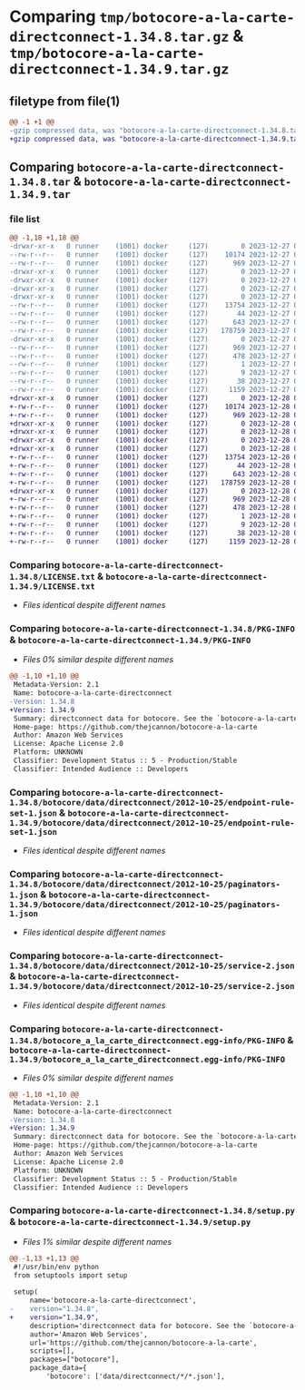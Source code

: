# Comparing `tmp/botocore-a-la-carte-directconnect-1.34.8.tar.gz` & `tmp/botocore-a-la-carte-directconnect-1.34.9.tar.gz`

## filetype from file(1)

```diff
@@ -1 +1 @@
-gzip compressed data, was "botocore-a-la-carte-directconnect-1.34.8.tar", last modified: Wed Dec 27 01:06:41 2023, max compression
+gzip compressed data, was "botocore-a-la-carte-directconnect-1.34.9.tar", last modified: Thu Dec 28 01:06:43 2023, max compression
```

## Comparing `botocore-a-la-carte-directconnect-1.34.8.tar` & `botocore-a-la-carte-directconnect-1.34.9.tar`

### file list

```diff
@@ -1,18 +1,18 @@
-drwxr-xr-x   0 runner    (1001) docker     (127)        0 2023-12-27 01:06:41.927312 botocore-a-la-carte-directconnect-1.34.8/
--rw-r--r--   0 runner    (1001) docker     (127)    10174 2023-12-27 01:06:41.000000 botocore-a-la-carte-directconnect-1.34.8/LICENSE.txt
--rw-r--r--   0 runner    (1001) docker     (127)      969 2023-12-27 01:06:41.927312 botocore-a-la-carte-directconnect-1.34.8/PKG-INFO
-drwxr-xr-x   0 runner    (1001) docker     (127)        0 2023-12-27 01:06:41.927312 botocore-a-la-carte-directconnect-1.34.8/botocore/
-drwxr-xr-x   0 runner    (1001) docker     (127)        0 2023-12-27 01:06:41.927312 botocore-a-la-carte-directconnect-1.34.8/botocore/data/
-drwxr-xr-x   0 runner    (1001) docker     (127)        0 2023-12-27 01:06:41.927312 botocore-a-la-carte-directconnect-1.34.8/botocore/data/directconnect/
-drwxr-xr-x   0 runner    (1001) docker     (127)        0 2023-12-27 01:06:41.927312 botocore-a-la-carte-directconnect-1.34.8/botocore/data/directconnect/2012-10-25/
--rw-r--r--   0 runner    (1001) docker     (127)    13754 2023-12-27 01:06:28.000000 botocore-a-la-carte-directconnect-1.34.8/botocore/data/directconnect/2012-10-25/endpoint-rule-set-1.json
--rw-r--r--   0 runner    (1001) docker     (127)       44 2023-12-27 01:06:28.000000 botocore-a-la-carte-directconnect-1.34.8/botocore/data/directconnect/2012-10-25/examples-1.json
--rw-r--r--   0 runner    (1001) docker     (127)      643 2023-12-27 01:06:28.000000 botocore-a-la-carte-directconnect-1.34.8/botocore/data/directconnect/2012-10-25/paginators-1.json
--rw-r--r--   0 runner    (1001) docker     (127)   178759 2023-12-27 01:06:28.000000 botocore-a-la-carte-directconnect-1.34.8/botocore/data/directconnect/2012-10-25/service-2.json
-drwxr-xr-x   0 runner    (1001) docker     (127)        0 2023-12-27 01:06:41.927312 botocore-a-la-carte-directconnect-1.34.8/botocore_a_la_carte_directconnect.egg-info/
--rw-r--r--   0 runner    (1001) docker     (127)      969 2023-12-27 01:06:41.000000 botocore-a-la-carte-directconnect-1.34.8/botocore_a_la_carte_directconnect.egg-info/PKG-INFO
--rw-r--r--   0 runner    (1001) docker     (127)      478 2023-12-27 01:06:41.000000 botocore-a-la-carte-directconnect-1.34.8/botocore_a_la_carte_directconnect.egg-info/SOURCES.txt
--rw-r--r--   0 runner    (1001) docker     (127)        1 2023-12-27 01:06:41.000000 botocore-a-la-carte-directconnect-1.34.8/botocore_a_la_carte_directconnect.egg-info/dependency_links.txt
--rw-r--r--   0 runner    (1001) docker     (127)        9 2023-12-27 01:06:41.000000 botocore-a-la-carte-directconnect-1.34.8/botocore_a_la_carte_directconnect.egg-info/top_level.txt
--rw-r--r--   0 runner    (1001) docker     (127)       38 2023-12-27 01:06:41.927312 botocore-a-la-carte-directconnect-1.34.8/setup.cfg
--rw-r--r--   0 runner    (1001) docker     (127)     1159 2023-12-27 01:06:41.000000 botocore-a-la-carte-directconnect-1.34.8/setup.py
+drwxr-xr-x   0 runner    (1001) docker     (127)        0 2023-12-28 01:06:43.474292 botocore-a-la-carte-directconnect-1.34.9/
+-rw-r--r--   0 runner    (1001) docker     (127)    10174 2023-12-28 01:06:43.000000 botocore-a-la-carte-directconnect-1.34.9/LICENSE.txt
+-rw-r--r--   0 runner    (1001) docker     (127)      969 2023-12-28 01:06:43.474292 botocore-a-la-carte-directconnect-1.34.9/PKG-INFO
+drwxr-xr-x   0 runner    (1001) docker     (127)        0 2023-12-28 01:06:43.470292 botocore-a-la-carte-directconnect-1.34.9/botocore/
+drwxr-xr-x   0 runner    (1001) docker     (127)        0 2023-12-28 01:06:43.470292 botocore-a-la-carte-directconnect-1.34.9/botocore/data/
+drwxr-xr-x   0 runner    (1001) docker     (127)        0 2023-12-28 01:06:43.470292 botocore-a-la-carte-directconnect-1.34.9/botocore/data/directconnect/
+drwxr-xr-x   0 runner    (1001) docker     (127)        0 2023-12-28 01:06:43.474292 botocore-a-la-carte-directconnect-1.34.9/botocore/data/directconnect/2012-10-25/
+-rw-r--r--   0 runner    (1001) docker     (127)    13754 2023-12-28 01:06:26.000000 botocore-a-la-carte-directconnect-1.34.9/botocore/data/directconnect/2012-10-25/endpoint-rule-set-1.json
+-rw-r--r--   0 runner    (1001) docker     (127)       44 2023-12-28 01:06:26.000000 botocore-a-la-carte-directconnect-1.34.9/botocore/data/directconnect/2012-10-25/examples-1.json
+-rw-r--r--   0 runner    (1001) docker     (127)      643 2023-12-28 01:06:26.000000 botocore-a-la-carte-directconnect-1.34.9/botocore/data/directconnect/2012-10-25/paginators-1.json
+-rw-r--r--   0 runner    (1001) docker     (127)   178759 2023-12-28 01:06:26.000000 botocore-a-la-carte-directconnect-1.34.9/botocore/data/directconnect/2012-10-25/service-2.json
+drwxr-xr-x   0 runner    (1001) docker     (127)        0 2023-12-28 01:06:43.474292 botocore-a-la-carte-directconnect-1.34.9/botocore_a_la_carte_directconnect.egg-info/
+-rw-r--r--   0 runner    (1001) docker     (127)      969 2023-12-28 01:06:43.000000 botocore-a-la-carte-directconnect-1.34.9/botocore_a_la_carte_directconnect.egg-info/PKG-INFO
+-rw-r--r--   0 runner    (1001) docker     (127)      478 2023-12-28 01:06:43.000000 botocore-a-la-carte-directconnect-1.34.9/botocore_a_la_carte_directconnect.egg-info/SOURCES.txt
+-rw-r--r--   0 runner    (1001) docker     (127)        1 2023-12-28 01:06:43.000000 botocore-a-la-carte-directconnect-1.34.9/botocore_a_la_carte_directconnect.egg-info/dependency_links.txt
+-rw-r--r--   0 runner    (1001) docker     (127)        9 2023-12-28 01:06:43.000000 botocore-a-la-carte-directconnect-1.34.9/botocore_a_la_carte_directconnect.egg-info/top_level.txt
+-rw-r--r--   0 runner    (1001) docker     (127)       38 2023-12-28 01:06:43.474292 botocore-a-la-carte-directconnect-1.34.9/setup.cfg
+-rw-r--r--   0 runner    (1001) docker     (127)     1159 2023-12-28 01:06:43.000000 botocore-a-la-carte-directconnect-1.34.9/setup.py
```

### Comparing `botocore-a-la-carte-directconnect-1.34.8/LICENSE.txt` & `botocore-a-la-carte-directconnect-1.34.9/LICENSE.txt`

 * *Files identical despite different names*

### Comparing `botocore-a-la-carte-directconnect-1.34.8/PKG-INFO` & `botocore-a-la-carte-directconnect-1.34.9/PKG-INFO`

 * *Files 0% similar despite different names*

```diff
@@ -1,10 +1,10 @@
 Metadata-Version: 2.1
 Name: botocore-a-la-carte-directconnect
-Version: 1.34.8
+Version: 1.34.9
 Summary: directconnect data for botocore. See the `botocore-a-la-carte` package for more info.
 Home-page: https://github.com/thejcannon/botocore-a-la-carte
 Author: Amazon Web Services
 License: Apache License 2.0
 Platform: UNKNOWN
 Classifier: Development Status :: 5 - Production/Stable
 Classifier: Intended Audience :: Developers
```

### Comparing `botocore-a-la-carte-directconnect-1.34.8/botocore/data/directconnect/2012-10-25/endpoint-rule-set-1.json` & `botocore-a-la-carte-directconnect-1.34.9/botocore/data/directconnect/2012-10-25/endpoint-rule-set-1.json`

 * *Files identical despite different names*

### Comparing `botocore-a-la-carte-directconnect-1.34.8/botocore/data/directconnect/2012-10-25/paginators-1.json` & `botocore-a-la-carte-directconnect-1.34.9/botocore/data/directconnect/2012-10-25/paginators-1.json`

 * *Files identical despite different names*

### Comparing `botocore-a-la-carte-directconnect-1.34.8/botocore/data/directconnect/2012-10-25/service-2.json` & `botocore-a-la-carte-directconnect-1.34.9/botocore/data/directconnect/2012-10-25/service-2.json`

 * *Files identical despite different names*

### Comparing `botocore-a-la-carte-directconnect-1.34.8/botocore_a_la_carte_directconnect.egg-info/PKG-INFO` & `botocore-a-la-carte-directconnect-1.34.9/botocore_a_la_carte_directconnect.egg-info/PKG-INFO`

 * *Files 0% similar despite different names*

```diff
@@ -1,10 +1,10 @@
 Metadata-Version: 2.1
 Name: botocore-a-la-carte-directconnect
-Version: 1.34.8
+Version: 1.34.9
 Summary: directconnect data for botocore. See the `botocore-a-la-carte` package for more info.
 Home-page: https://github.com/thejcannon/botocore-a-la-carte
 Author: Amazon Web Services
 License: Apache License 2.0
 Platform: UNKNOWN
 Classifier: Development Status :: 5 - Production/Stable
 Classifier: Intended Audience :: Developers
```

### Comparing `botocore-a-la-carte-directconnect-1.34.8/setup.py` & `botocore-a-la-carte-directconnect-1.34.9/setup.py`

 * *Files 1% similar despite different names*

```diff
@@ -1,13 +1,13 @@
 #!/usr/bin/env python
 from setuptools import setup
 
 setup(
     name='botocore-a-la-carte-directconnect',
-    version="1.34.8",
+    version="1.34.9",
     description='directconnect data for botocore. See the `botocore-a-la-carte` package for more info.',
     author='Amazon Web Services',
     url='https://github.com/thejcannon/botocore-a-la-carte',
     scripts=[],
     packages=["botocore"],
     package_data={
         'botocore': ['data/directconnect/*/*.json'],
```

